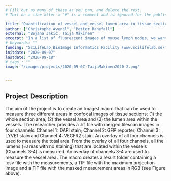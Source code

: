```yaml
---
# Fill out as many of these as you can, and delete the rest.
# Text on a line after a "#" is a comment and is ignored for the published page.

title: "Quantification of vessel and vessel lumen area in tissue sections"
author: ["Christophe Avenel", "Petter Ranefall"]
external: "Bojana Jakic, Taija Mäkinen"
excerpt: "In a list of fluorescent images of mouse lymph nodes, we want to measure the total area of the lymph nodes, the total area of lymphatic vessels and the total area of the lumen within the lymphatic vessels. The images are acquired using four different fluorescent stains: DAPI, GFP, VEGFR2 and Lyve-1."
# keywords: ""
funding: "SciLifeLab BioImage Informatics Facility (www.scilifelab.se/facilities/bioimage-informatics)"
initdate: "2020-09-07"
lastdate: "2020-09-18"
# tags_: ""
image: "/images/projects/2020-09-07-TaijaMakinen2020-2.png"


---
```


## Project Description
The aim of the project is to create an ImageJ macro that can be used to measure three different areas in confocal images of tissue sections; (1) the whole section area, (2) the vessel area and (3) the lumen area within the vessels. The researcher provides a .lif file with merged tilescan images in four channels: Channel 1: DAPI stain; Channel 2: GFP reporter; Channel 3: LYVE1 stain and Channel 4: VEGFR2 stain. An overlay of all four channels is used to measure the total area. From the overlay of all four channels, all the lumens (=areas with no staining) that are located within the vessels (Channels 3-4) is measured. An overlay of channels 3-4 are used to measure the vessel area. The macro creates a result folder containing a .csv file with the measurements, a TIF file with the maximum projection image and a TIF file with the masked measurement areas in RGB (see Figure above).